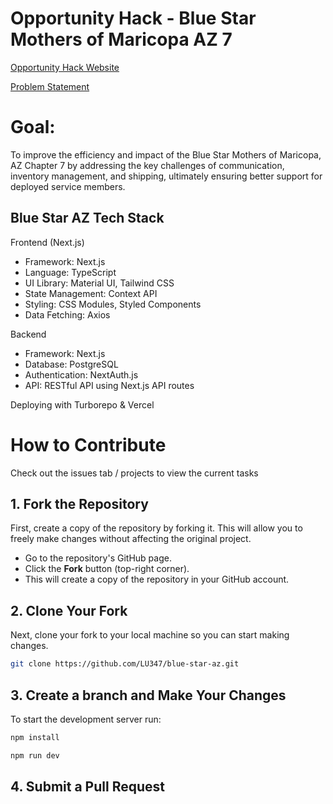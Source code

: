 # Opportunity Hack - Blue Star Mothers of Maricopa AZ 7

[Opportunity Hack Website](https://www.ohack.dev/nonprofit/JoQ5615orETcFlydP1Jq)

[Problem Statement](https://docs.google.com/document/d/19faFlDJ19ZhdXQRw_8LSXGPc0UYnqToaCfYSNLoZibM/edit?tab=t.0#heading=h.365kyjfu07mw)

# Goal:
To improve the efficiency and impact of the Blue Star Mothers of Maricopa, AZ Chapter 7 by addressing the key challenges of communication, inventory management, and shipping, ultimately ensuring better support for deployed service members.

## Blue Star AZ Tech Stack 
Frontend (Next.js)
* Framework: Next.js
* Language: TypeScript
* UI Library: Material UI, Tailwind CSS
* State Management: Context API
* Styling: CSS Modules, Styled Components
* Data Fetching: Axios

Backend 
* Framework: Next.js
* Database: PostgreSQL
* Authentication: NextAuth.js
* API: RESTful API using Next.js API routes

Deploying with Turborepo & Vercel

# How to Contribute

Check out the issues tab / projects to view the current tasks

## 1. **Fork the Repository**
First, create a copy of the repository by forking it. This will allow you to freely make changes without affecting the original project.

- Go to the repository's GitHub page.
- Click the **Fork** button (top-right corner).
- This will create a copy of the repository in your GitHub account.

## 2. **Clone Your Fork**
Next, clone your fork to your local machine so you can start making changes.

```bash
git clone https://github.com/LU347/blue-star-az.git
```

## 3. **Create a branch and Make Your Changes**

To start the development server run:

```bash
npm install
```

```bash
npm run dev
```

## 4. **Submit a Pull Request**

